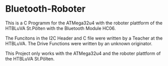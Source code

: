 # Bluetooth-Roboter
This is a C Programm for the ATMega32u4  with the roboter plattform of the HTBLuVA St.Pölten with the Bluetooth Module HC06.

The Funcitons in the I2C Header and C file were written by a Teacher at the HTBLuVA.
The Drive Functions were written by an unknown originator.

This Project only works with the ATMega32u4 and the roboter plattform of the HTBLuVA St.Pölten. 
